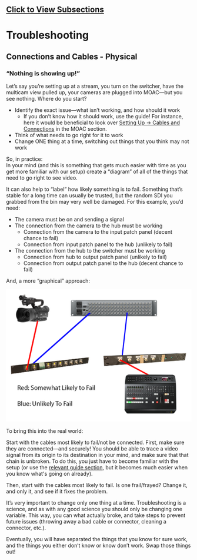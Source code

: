 ## [Click to View Subsections](headers-h.eepzw5xpstdi)

Troubleshooting
===============

Connections and Cables - Physical
---------------------------------

### “Nothing is showing up!”

Let’s say you’re setting up at a stream, you turn on the switcher, have the multicam view pulled up, your cameras are plugged into MOAC—but you see nothing. Where do you start?

*   Identify the exact issue—what isn’t working, and how should it work
    *   If you don’t know how it should work, use the guide! For instance, here it would be beneficial to look over [Setting Up -> Cables and Connections](h.saa8t5379qfj#cables-and-connections) in the MOAC section.
*   Think of what needs to go right for it to work
*   Change ONE thing at a time, switching out things that you think may not work

So, in practice:  
In your mind (and this is something that gets much easier with time as you get more familiar with our setup) create a “diagram” of all of the things that need to go right to see video.

It can also help to “label” how likely something is to fail. Something that’s stable for a long time can usually be trusted, but the random SDI you grabbed from the bin may very well be damaged. For this example, you’d need:

*   The camera must be on and sending a signal
*   The connection from the camera to the hub must be working
    *   Connection from the camera to the input patch panel (decent chance to fail)
    *   Connection from input patch panel to the hub (unlikely to fail)
*   The connection from the hub to the switcher must be working
    *   Connection from hub to output patch panel (unlikely to fail)
    *   Connection from output patch panel to the hub (decent chance to fail)

And, a more “graphical” approach:

![](images/image4.png)

To bring this into the real world:

Start with the cables most likely to fail/not be connected. First, make sure they are connected—and securely! You should be able to trace a video signal from its origin to its destination in your mind, and make sure that that chain is unbroken. To do this, you just have to become familiar with the setup (or use the [relevant guide section](h.saa8t5379qfj#cables-and-connections), but it becomes much easier when you know what's going on already).

Then, start with the cables most likely to fail. Is one frail/frayed? Change it, and only it, and see if it fixes the problem.

It’s very important to change only one thing at a time. Troubleshooting is a science, and as with any good science you should only be changing one variable. This way, you can what actually broke, and take steps to prevent future issues (throwing away a bad cable or connector, cleaning a connector, etc.).

Eventually, you will have separated the things that you know for sure work, and the things you either don’t know or know don’t work. Swap those things out!